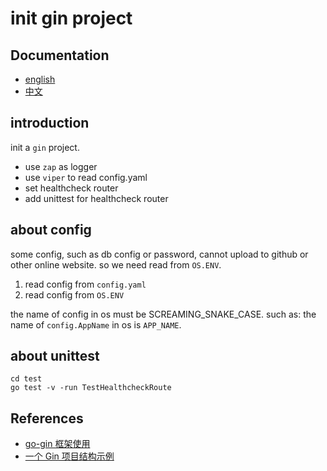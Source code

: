 # init gin project

## Documentation

- [english](./readme.md)
- [中文](./readme_zh.md)

## introduction

init a `gin` project.

- use `zap` as logger
- use `viper` to read config.yaml
- set healthcheck router
- add unittest for healthcheck router

## about config

some config, such as db config or password, cannot upload to github or other online website. so we need read from `OS.ENV`.

1. read config from `config.yaml`
2. read config from `OS.ENV`

the name of config in os must be SCREAMING_SNAKE_CASE. such as: the name of `config.AppName` in os is `APP_NAME`.

## about unittest

```shell
cd test
go test -v -run TestHealthcheckRoute
```

## References

- [go-gin 框架使用](https://juejin.im/post/5bfbbaa5e51d45315070d435)
- [一个 Gin 项目结构示例](https://www.jianshu.com/p/92919004293d)
